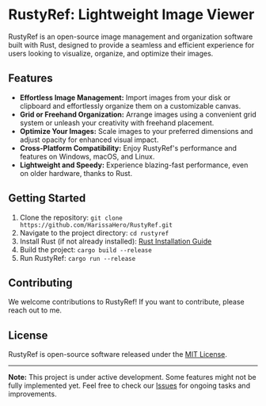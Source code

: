 # RustyRef: Lightweight Image Viewer 

RustyRef is an open-source image management and organization software built with Rust, designed to provide a seamless and efficient experience for users looking to visualize, organize, and optimize their images.

## Features

- **Effortless Image Management:** Import images from your disk or clipboard and effortlessly organize them on a customizable canvas.
- **Grid or Freehand Organization:** Arrange images using a convenient grid system or unleash your creativity with freehand placement.
- **Optimize Your Images:** Scale images to your preferred dimensions and adjust opacity for enhanced visual impact.
- **Cross-Platform Compatibility:** Enjoy RustyRef's performance and features on Windows, macOS, and Linux.
- **Lightweight and Speedy:** Experience blazing-fast performance, even on older hardware, thanks to Rust.

## Getting Started

1. Clone the repository: `git clone https://github.com/HarissaHero/RustyRef.git`
2. Navigate to the project directory: `cd rustyref`
3. Install Rust (if not already installed): [Rust Installation Guide](https://www.rust-lang.org/tools/install)
4. Build the project: `cargo build --release`
5. Run RustyRef: `cargo run --release`

## Contributing

We welcome contributions to RustyRef! If you want to contribute, please reach out to me.

## License

RustyRef is open-source software released under the [MIT License](LICENSE).

---

**Note:** This project is under active development. Some features might not be fully implemented yet. Feel free to check our [Issues](https://github.com/HarissaHero/RustyRef/issues) for ongoing tasks and improvements.
